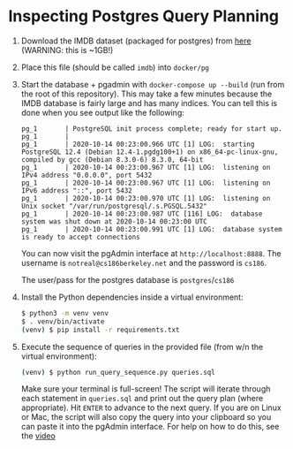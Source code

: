 # Inspecting Postgres Query Planning

1. Download the IMDB dataset (packaged for postgres) from [here](https://people.eecs.berkeley.edu/~gtfierro/stuff/imdb) (WARNING: this is ~1GB!)
2. Place this file (should be called `imdb`) into `docker/pg`
3. Start the database + pgadmin with `docker-compose up --build` (run from the root of this repository). This may take a few minutes because the IMDB database is fairly large and has many indices. You can tell this is done when you see output like the following:
    ```
    pg_1       | PostgreSQL init process complete; ready for start up.
    pg_1       |
    pg_1       | 2020-10-14 00:23:00.966 UTC [1] LOG:  starting PostgreSQL 12.4 (Debian 12.4-1.pgdg100+1) on x86_64-pc-linux-gnu, compiled by gcc (Debian 8.3.0-6) 8.3.0, 64-bit
    pg_1       | 2020-10-14 00:23:00.967 UTC [1] LOG:  listening on IPv4 address "0.0.0.0", port 5432
    pg_1       | 2020-10-14 00:23:00.967 UTC [1] LOG:  listening on IPv6 address "::", port 5432
    pg_1       | 2020-10-14 00:23:00.970 UTC [1] LOG:  listening on Unix socket "/var/run/postgresql/.s.PGSQL.5432"
    pg_1       | 2020-10-14 00:23:00.987 UTC [116] LOG:  database system was shut down at 2020-10-14 00:23:00 UTC
    pg_1       | 2020-10-14 00:23:00.991 UTC [1] LOG:  database system is ready to accept connections
    ```
    
    You can now visit the pgAdmin interface at `http://localhost:8888`. The username is `notreal@cs186berkeley.net` and the password is `cs186`.
    
    The user/pass for the postgres database is `postgres`/`cs186`
    
4. Install the Python dependencies inside a virtual environment:
    ```bash
    $ python3 -m venv venv
    $ . venv/bin/activate
    (venv) $ pip install -r requirements.txt
    ```
5. Execute the sequence of queries in the provided file (from w/n the virtual environment):
    ```bash
    (venv) $ python run_query_sequence.py queries.sql
    ```
    
    Make sure your terminal is full-screen! The script will iterate through each statement in `queries.sql` and print out the query plan (where appropriate). Hit `ENTER` to advance to the next query. If you are on Linux or Mac, the script will also copy the query into your clipboard so you can paste it into the pgAdmin interface. For help on how to do this, see the [video](https://youtu.be/zik6j42m3m8)
